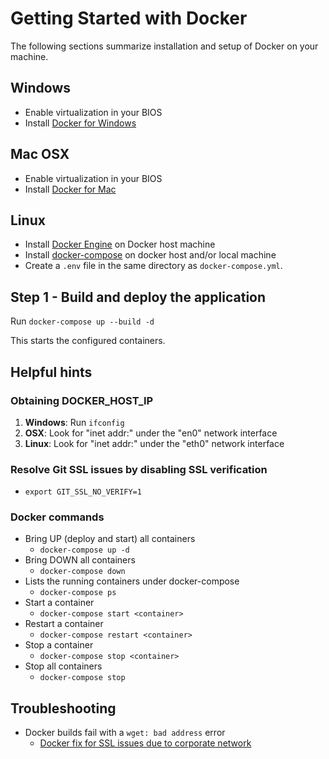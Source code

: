 
# Getting Started with Docker
The following sections summarize installation and setup of Docker on your machine.
## Windows
- Enable virtualization in your BIOS
- Install [Docker for Windows](https://store.docker.com/editions/community/docker-ce-desktop-windows)
## Mac OSX
- Enable virtualization in your BIOS
- Install [Docker for Mac](https://hub.docker.com/editions/community/docker-ce-desktop-mac/)
## Linux
- Install [Docker Engine](https://store.docker.com/search?type=edition&offering=community&operating_system=linux) on Docker host machine
- Install [docker-compose](https://docs.docker.com/compose/install/) on docker host and/or local machine
- Create a ```.env``` file in the same directory as ```docker-compose.yml```. 

## Step 1 - Build and deploy the application
Run ```docker-compose up --build -d```

This starts the configured containers.

## Helpful hints

 ### Obtaining DOCKER_HOST_IP
1. **Windows**: Run `ifconfig`
2. **OSX**: Look for "inet addr:" under the "en0" network interface
3. **Linux**: Look for "inet addr:" under the "eth0" network interface
  
 ### Resolve Git SSL issues by disabling SSL verification
   - `export GIT_SSL_NO_VERIFY=1`
 ### Docker commands
 - Bring UP (deploy and start) all containers 
   - `docker-compose up -d`
 - Bring DOWN all containers 
   - `docker-compose down`
 - Lists the running containers under docker-compose
   - `docker-compose ps`
 - Start a container
   - `docker-compose start <container>`
 - Restart a container
   - `docker-compose restart <container>`
 - Stop a container
   - `docker-compose stop <container>`
 - Stop all containers
   - `docker-compose stop`

## Troubleshooting

- Docker builds fail with a `wget: bad address` error
   - [Docker fix for SSL issues due to corporate network](https://github.com/usdot-jpo-ode/jpo-ode/wiki/Docker-fix-for-SSL-issues-due-to-corporate-network)
